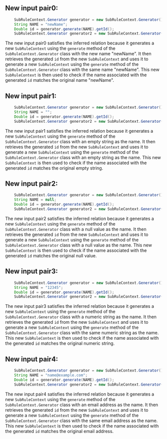 ## New input pair0:
```java
    SubRuleContext.Generator generator = new SubRuleContext.Generator();
    String NAME = "newName";
    Double id = generator.generate(NAME).getId();
    SubRuleContext.Generator generator2 = new SubRuleContext.Generator();
```
The new input pair0 satisfies the inferred relation because it generates a new `SubRuleContext` using the `generate` method of the `SubRuleContext.Generator` class with the new name "newName". It then retrieves the generated `id` from the new `SubRuleContext` and uses it to generate a new `SubRuleContext` using the `generate` method of the `SubRuleContext.Generator` class with the same name "newName". This new `SubRuleContext` is then used to check if the name associated with the generated `id` matches the original name "newName".

## New input pair1:
```java
    SubRuleContext.Generator generator = new SubRuleContext.Generator();
    String NAME = "";
    Double id = generator.generate(NAME).getId();
    SubRuleContext.Generator generator2 = new SubRuleContext.Generator();
```
The new input pair1 satisfies the inferred relation because it generates a new `SubRuleContext` using the `generate` method of the `SubRuleContext.Generator` class with an empty string as the name. It then retrieves the generated `id` from the new `SubRuleContext` and uses it to generate a new `SubRuleContext` using the `generate` method of the `SubRuleContext.Generator` class with an empty string as the name. This new `SubRuleContext` is then used to check if the name associated with the generated `id` matches the original empty string.

## New input pair2:
```java
    SubRuleContext.Generator generator = new SubRuleContext.Generator();
    String NAME = null;
    Double id = generator.generate(NAME).getId();
    SubRuleContext.Generator generator2 = new SubRuleContext.Generator();
```
The new input pair2 satisfies the inferred relation because it generates a new `SubRuleContext` using the `generate` method of the `SubRuleContext.Generator` class with a null value as the name. It then retrieves the generated `id` from the new `SubRuleContext` and uses it to generate a new `SubRuleContext` using the `generate` method of the `SubRuleContext.Generator` class with a null value as the name. This new `SubRuleContext` is then used to check if the name associated with the generated `id` matches the original null value.

## New input pair3:
```java
    SubRuleContext.Generator generator = new SubRuleContext.Generator();
    String NAME = "12345";
    Double id = generator.generate(NAME).getId();
    SubRuleContext.Generator generator2 = new SubRuleContext.Generator();
```
The new input pair3 satisfies the inferred relation because it generates a new `SubRuleContext` using the `generate` method of the `SubRuleContext.Generator` class with a numeric string as the name. It then retrieves the generated `id` from the new `SubRuleContext` and uses it to generate a new `SubRuleContext` using the `generate` method of the `SubRuleContext.Generator` class with the same numeric string as the name. This new `SubRuleContext` is then used to check if the name associated with the generated `id` matches the original numeric string.

## New input pair4:
```java
    SubRuleContext.Generator generator = new SubRuleContext.Generator();
    String NAME = "name@example.com";
    Double id = generator.generate(NAME).getId();
    SubRuleContext.Generator generator2 = new SubRuleContext.Generator();
```
The new input pair4 satisfies the inferred relation because it generates a new `SubRuleContext` using the `generate` method of the `SubRuleContext.Generator` class with an email address as the name. It then retrieves the generated `id` from the new `SubRuleContext` and uses it to generate a new `SubRuleContext` using the `generate` method of the `SubRuleContext.Generator` class with the same email address as the name. This new `SubRuleContext` is then used to check if the name associated with the generated `id` matches the original email address.
